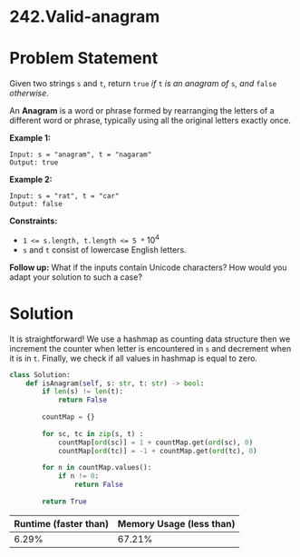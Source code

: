 # 242.Valid-anagram

# Problem Statement

Given two strings `s` and `t`, return `true` *if* `t` *is an anagram of* `s`*, and* `false` *otherwise*.

An **Anagram** is a word or phrase formed by rearranging the letters of a different word or phrase, typically using all the original letters exactly once.

**Example 1:**

```other
Input: s = "anagram", t = "nagaram"
Output: true
```

**Example 2:**

```other
Input: s = "rat", t = "car"
Output: false
```

**Constraints:**

- `1 <= s.length, t.length <= 5 *` $10^4$
- `s` and `t` consist of lowercase English letters.

**Follow up:** What if the inputs contain Unicode characters? How would you adapt your solution to such a case?

# Solution

It is straightforward! We use a hashmap as counting data structure then we increment the counter when letter is encountered in `s` and decrement when it is in `t`. Finally, we check if all values in hashmap is equal to zero.

```python
class Solution:
    def isAnagram(self, s: str, t: str) -> bool:
        if len(s) != len(t):
            return False
        
        countMap = {}
        
        for sc, tc in zip(s, t) :
            countMap[ord(sc)] = 1 + countMap.get(ord(sc), 0)
            countMap[ord(tc)] = -1 + countMap.get(ord(tc), 0)
        
        for n in countMap.values():
            if n != 0:
                return False
        
        return True
```

| **Runtime (faster than)** | **Memory Usage (less than)** |
| ------------------------- | ---------------------------- |
| 6.29%                     | 67.21%                       |

